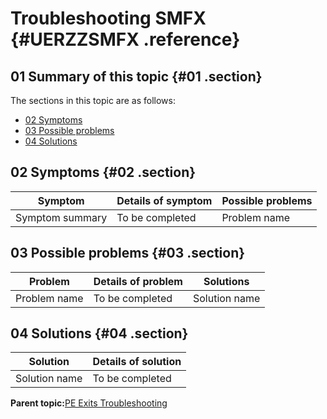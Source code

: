 # Troubleshooting SMFX {#UERZZSMFX .reference}

## 01 Summary of this topic {#01 .section}

The sections in this topic are as follows:

-   [02 Symptoms](UERZZSMFX.md#02)
-   [03 Possible problems](UERZZSMFX.md#03)
-   [04 Solutions](UERZZSMFX.md#04)

## 02 Symptoms {#02 .section}

|Symptom|Details of symptom|Possible problems|
|-------|------------------|-----------------|
|Symptom summary|To be completed|Problem name|

## 03 Possible problems {#03 .section}

|Problem|Details of problem|Solutions|
|-------|------------------|---------|
|Problem name|To be completed|Solution name|

## 04 Solutions {#04 .section}

|Solution|Details of solution|
|--------|-------------------|
|Solution name|To be completed|

**Parent topic:**[PE Exits Troubleshooting](../html/AAR920PMUERTr.md)

